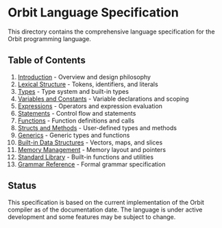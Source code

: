 # Orbit Language Specification

This directory contains the comprehensive language specification for the Orbit programming language.

## Table of Contents

1. [Introduction](01-introduction.md) - Overview and design philosophy
2. [Lexical Structure](02-lexical-structure.md) - Tokens, identifiers, and literals
3. [Types](03-types.md) - Type system and built-in types
4. [Variables and Constants](04-variables-constants.md) - Variable declarations and scoping
5. [Expressions](05-expressions.md) - Operators and expression evaluation
6. [Statements](06-statements.md) - Control flow and statements
7. [Functions](07-functions.md) - Function definitions and calls
8. [Structs and Methods](08-structs-methods.md) - User-defined types and methods
9. [Generics](09-generics.md) - Generic types and functions
10. [Built-in Data Structures](10-builtin-data-structures.md) - Vectors, maps, and slices
11. [Memory Management](11-memory-management.md) - Memory layout and pointers
12. [Standard Library](12-standard-library.md) - Built-in functions and utilities
13. [Grammar Reference](13-grammar-reference.md) - Formal grammar specification

## Status

This specification is based on the current implementation of the Orbit compiler as of the documentation date. The language is under active development and some features may be subject to change.